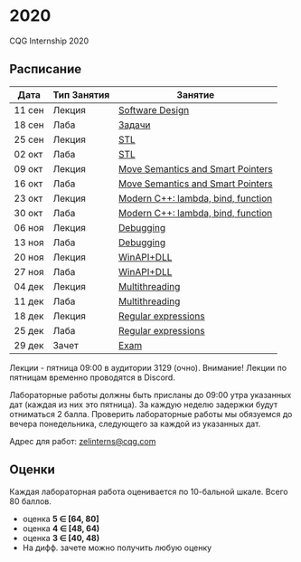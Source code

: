 # 2020
CQG Internship 2020

## Расписание

Дата | Тип Занятия | Занятие
-----|-------------|--------
11 сен | Лекция | [Software Design](<1. Software design/Software_design.pdf>)
18 сен | Лаба   | [Задачи](<1. Software Design/Задачи.md>)
25 сен | Лекция | [STL](<2. STL/STL Summary (2020).pdf>)
02 окт | Лаба   | [STL](<2. STL/STL Task.md>)
09 окт | Лекция | [Move Semantics and Smart Pointers](<3. Move Semantic, Smart Pointers/Modern C++. Move Semantic, Smart Pointers 2020.pdf>)
16 окт | Лаба   | [Move Semantics and Smart Pointers](<3. Move Semantic, Smart Pointers/Modern C++. Move Semantic, Smart Pointers.md>)
23 окт | Лекция | [Modern C++: lambda, bind, function](<4. Modern C++ lambda, bind, function/Modern C++. Lambda, Bind, Function.pdf>)
30 окт | Лаба   | [Modern C++: lambda, bind, function](<4. Modern C++ lambda, bind, function/Modern C++. Lambda, Bind, Function.md>)
06 ноя | Лекция | [Debugging](<5. Debugging/Debugging.pdf>)
13 ноя | Лаба   | [Debugging](<5. Debugging/lab>)
20 ноя | Лекция | [WinAPI+DLL](<6. WinAPI+DLL/WinAPI+DLL.pdf>)
27 ноя | Лаба   | [WinAPI+DLL](<6. WinAPI+DLL/WinAPI+DLL.md>)
04 дек | Лекция | [Multithreading](<7. Multithreading/Multithreading.pdf>)
11 дек | Лаба   | [Multithreading](<7. Multithreading/Multithreading.md>)
18 дек | Лекция | [Regular expressions](<8. Regular expressions/Regular expressions.pdf>)
25 дек | Лаба   | [Regular expressions](<8. Regular expressions/Regular expressions.md>)
29 дек | Зачет  | [Exam](<Exam/Questions.md>)

Лекции - пятница 09:00 в аудитории 3129 (очно). Внимание! Лекции по пятницам временно проводятся в Discord.

Лабораторные работы должны быть присланы до 09:00 утра указанных дат (каждая из них это пятница).
За каждую неделю задержки будут отниматься 2 балла.
Проверить лабораторные работы мы обязуемся до вечера понедельника, следующего за каждой из указанных дат.

Адрес для работ: zelinterns@cqg.com

## Оценки

Каждая лабораторная работа оценивается по 10-бальной шкале. Всего 80 баллов.

+ оценка <b>5 &Element; [64, 80]</b>
+ оценка <b>4 &Element; [48, 64)</b>
+ оценка <b>3 &Element; [40, 48)</b>
+ На дифф. зачете можно получить любую оценку

